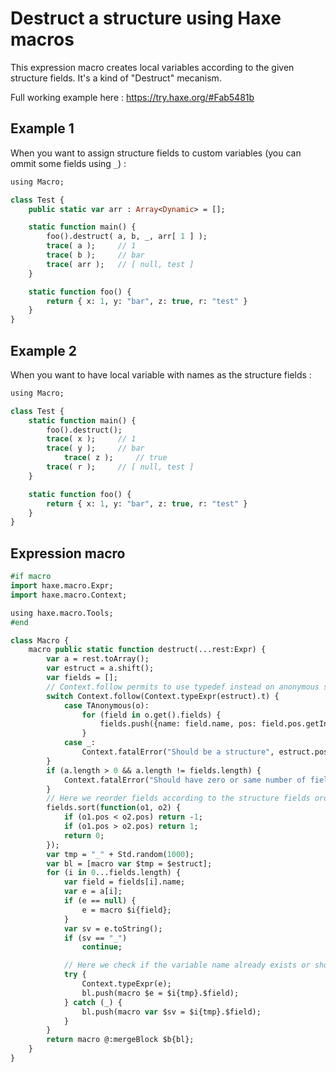 # Destruct a structure using Haxe macros
This expression macro creates local variables according to the given structure fields. It's a kind of "Destruct" mecanism.

Full working example here : https://try.haxe.org/#Fab5481b
## Example 1
When you want to assign structure fields to custom variables (you can ommit some fields using `_`) :
```haxe
using Macro;

class Test {
	public static var arr : Array<Dynamic> = [];

	static function main() {
		foo().destruct( a, b, _, arr[ 1 ] );
		trace( a ); 	// 1
		trace( b ); 	// bar
		trace( arr ); 	// [ null, test ]
	}

	static function foo() {
		return { x: 1, y: "bar", z: true, r: "test" }
	}
}
```
## Example 2
When you want to have local variable with names as the structure fields :
```haxe
using Macro;

class Test {
	static function main() {
		foo().destruct();
		trace( x ); 	// 1
		trace( y ); 	// bar
    		trace( z ); 	// true
		trace( r ); 	// [ null, test ]
	}

	static function foo() {
		return { x: 1, y: "bar", z: true, r: "test" }
	}
}

```
## Expression macro
```haxe
#if macro
import haxe.macro.Expr;
import haxe.macro.Context;

using haxe.macro.Tools;
#end

class Macro {
	macro public static function destruct(...rest:Expr) {
		var a = rest.toArray();
		var estruct = a.shift();
		var fields = [];
		// Context.follow permits to use typedef instead on anonymous structure
		switch Context.follow(Context.typeExpr(estruct).t) {
			case TAnonymous(o):
				for (field in o.get().fields) {
					fields.push({name: field.name, pos: field.pos.getInfos().min});
				}
			case _:
				Context.fatalError("Should be a structure", estruct.pos);
		}
		if (a.length > 0 && a.length != fields.length) {
			Context.fatalError("Should have zero or same number of fields as structure", Context.currentPos());
		}
		// Here we reorder fields according to the structure fields order (if not, Haxe gives it as alphabetical order)
		fields.sort(function(o1, o2) {
			if (o1.pos < o2.pos) return -1;
			if (o1.pos > o2.pos) return 1;
			return 0;
		});
		var tmp = "_" + Std.random(1000);
		var bl = [macro var $tmp = $estruct];
		for (i in 0...fields.length) {
			var field = fields[i].name;
			var e = a[i];
			if (e == null) {
				e = macro $i{field};
			}
			var sv = e.toString();
			if (sv == "_")
				continue;

			// Here we check if the variable name already exists or should be created as local variable
			try {
				Context.typeExpr(e);
				bl.push(macro $e = $i{tmp}.$field);
			} catch (_) {
				bl.push(macro var $sv = $i{tmp}.$field);
			}
		}
		return macro @:mergeBlock $b{bl};
	}
}
```
